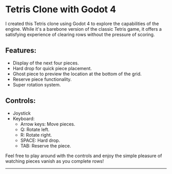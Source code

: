 # Tetris Clone with Godot 4

I created this Tetris clone using Godot 4 to explore the capabilities of the engine. While it's a barebone version of the classic Tetris game, it offers a satisfying experience of clearing rows without the pressure of scoring.

## Features:
- Display of the next four pieces.
- Hard drop for quick piece placement.
- Ghost piece to preview the location at the bottom of the grid.
- Reserve piece functionality.
- Super rotation system.

## Controls:
- Joystick
- Keyboard:
  - Arrow keys: Move pieces.
  - Q: Rotate left.
  - R: Rotate right.
  - SPACE: Hard drop.
  - TAB: Reserve the piece.

Feel free to play around with the controls and enjoy the simple pleasure of watching pieces vanish as you complete rows!

---
